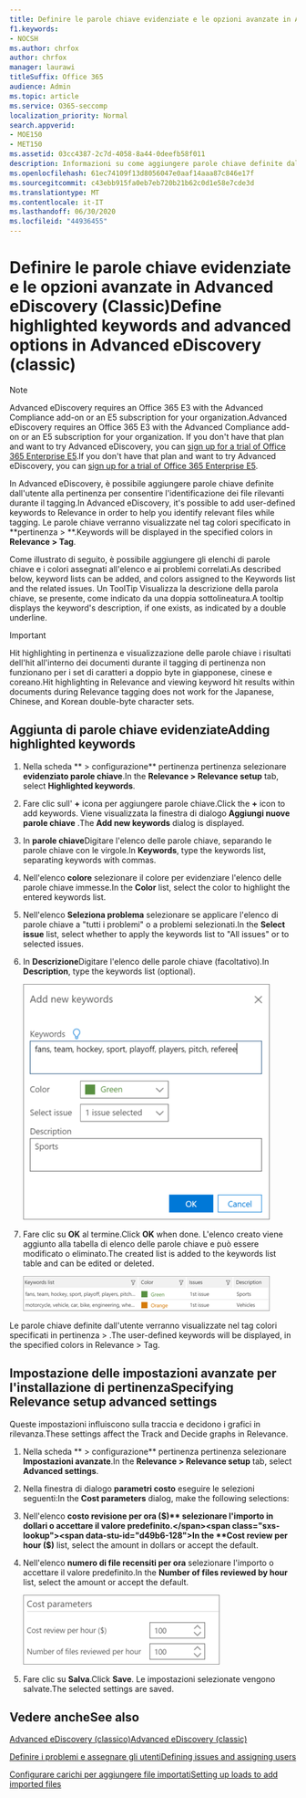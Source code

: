 ```yaml
---
title: Definire le parole chiave evidenziate e le opzioni avanzate in Advanced eDiscovery
f1.keywords:
- NOCSH
ms.author: chrfox
author: chrfox
manager: laurawi
titleSuffix: Office 365
audience: Admin
ms.topic: article
ms.service: O365-seccomp
localization_priority: Normal
search.appverid:
- MOE150
- MET150
ms.assetid: 03cc4387-2c7d-4058-8a44-0deefb58f011
description: Informazioni su come aggiungere parole chiave definite dall'utente alla pertinenza per identificare i file rilevanti durante il tagging in Advanced eDiscovery e per specificare i parametri di costo.
ms.openlocfilehash: 61ec74109f13d8056047e0aaf14aaa87c846e17f
ms.sourcegitcommit: c43ebb915fa0eb7eb720b21b62c0d1e58e7cde3d
ms.translationtype: MT
ms.contentlocale: it-IT
ms.lasthandoff: 06/30/2020
ms.locfileid: "44936455"
---
```

# <a name="define-highlighted-keywords-and-advanced-options-in-advanced-ediscovery-classic"></a><span data-ttu-id="d49b6-103">Definire le parole chiave evidenziate e le opzioni avanzate in Advanced eDiscovery (Classic)</span><span class="sxs-lookup"><span data-stu-id="d49b6-103">Define highlighted keywords and advanced options in Advanced eDiscovery (classic)</span></span>

> [!NOTE]
> <span data-ttu-id="d49b6-104">Advanced eDiscovery requires an Office 365 E3 with the Advanced Compliance add-on or an E5 subscription for your organization.</span><span class="sxs-lookup"><span data-stu-id="d49b6-104">Advanced eDiscovery requires an Office 365 E3 with the Advanced Compliance add-on or an E5 subscription for your organization.</span></span> <span data-ttu-id="d49b6-105">If you don't have that plan and want to try Advanced eDiscovery, you can [sign up for a trial of Office 365 Enterprise E5](https://go.microsoft.com/fwlink/p/?LinkID=698279).</span><span class="sxs-lookup"><span data-stu-id="d49b6-105">If you don't have that plan and want to try Advanced eDiscovery, you can [sign up for a trial of Office 365 Enterprise E5](https://go.microsoft.com/fwlink/p/?LinkID=698279).</span></span> 
  
<span data-ttu-id="d49b6-106">In Advanced eDiscovery, è possibile aggiungere parole chiave definite dall'utente alla pertinenza per consentire l'identificazione dei file rilevanti durante il tagging.</span><span class="sxs-lookup"><span data-stu-id="d49b6-106">In Advanced eDiscovery, it's possible to add user-defined keywords to Relevance in order to help you identify relevant files while tagging.</span></span> <span data-ttu-id="d49b6-107">Le parole chiave verranno visualizzate nel tag colori specificato in \*\*pertinenza \> \*\*.</span><span class="sxs-lookup"><span data-stu-id="d49b6-107">Keywords will be displayed in the specified colors in **Relevance \> Tag**.</span></span> 
  
<span data-ttu-id="d49b6-108">Come illustrato di seguito, è possibile aggiungere gli elenchi di parole chiave e i colori assegnati all'elenco e ai problemi correlati.</span><span class="sxs-lookup"><span data-stu-id="d49b6-108">As described below, keyword lists can be added, and colors assigned to the Keywords list and the related issues.</span></span> <span data-ttu-id="d49b6-109">Un ToolTip Visualizza la descrizione della parola chiave, se presente, come indicato da una doppia sottolineatura.</span><span class="sxs-lookup"><span data-stu-id="d49b6-109">A tooltip displays the keyword's description, if one exists, as indicated by a double underline.</span></span>
  
> [!IMPORTANT]
> <span data-ttu-id="d49b6-110">Hit highlighting in pertinenza e visualizzazione delle parole chiave i risultati dell'hit all'interno dei documenti durante il tagging di pertinenza non funzionano per i set di caratteri a doppio byte in giapponese, cinese e coreano.</span><span class="sxs-lookup"><span data-stu-id="d49b6-110">Hit highlighting in Relevance and viewing keyword hit results within documents during Relevance tagging does not work for the Japanese, Chinese, and Korean double-byte character sets.</span></span> 
  
## <a name="adding-highlighted-keywords"></a><span data-ttu-id="d49b6-111">Aggiunta di parole chiave evidenziate</span><span class="sxs-lookup"><span data-stu-id="d49b6-111">Adding highlighted keywords</span></span>

1. <span data-ttu-id="d49b6-112">Nella scheda \*\* \> configurazione\*\* pertinenza pertinenza selezionare **evidenziato parole chiave**.</span><span class="sxs-lookup"><span data-stu-id="d49b6-112">In the **Relevance \> Relevance setup** tab, select **Highlighted keywords**.</span></span>
    
2. <span data-ttu-id="d49b6-113">Fare clic sull' **+** icona per aggiungere parole chiave.</span><span class="sxs-lookup"><span data-stu-id="d49b6-113">Click the **+** icon to add keywords.</span></span> <span data-ttu-id="d49b6-114">Viene visualizzata la finestra di dialogo **Aggiungi nuove parole chiave** .</span><span class="sxs-lookup"><span data-stu-id="d49b6-114">The **Add new keywords** dialog is displayed.</span></span> 
    
3. <span data-ttu-id="d49b6-115">In **parole chiave**Digitare l'elenco delle parole chiave, separando le parole chiave con le virgole.</span><span class="sxs-lookup"><span data-stu-id="d49b6-115">In **Keywords**, type the keywords list, separating keywords with commas.</span></span> 
    
4. <span data-ttu-id="d49b6-116">Nell'elenco **colore** selezionare il colore per evidenziare l'elenco delle parole chiave immesse.</span><span class="sxs-lookup"><span data-stu-id="d49b6-116">In the **Color** list, select the color to highlight the entered keywords list.</span></span> 
    
5. <span data-ttu-id="d49b6-117">Nell'elenco **Seleziona problema** selezionare se applicare l'elenco di parole chiave a "tutti i problemi" o a problemi selezionati.</span><span class="sxs-lookup"><span data-stu-id="d49b6-117">In the **Select issue** list, select whether to apply the keywords list to "All issues" or to selected issues.</span></span> 
    
6. <span data-ttu-id="d49b6-118">In **Descrizione**Digitare l'elenco delle parole chiave (facoltativo).</span><span class="sxs-lookup"><span data-stu-id="d49b6-118">In **Description**, type the keywords list (optional).</span></span>
    
    ![Aggiungere nuove parole chiave](../media/1683a71f-0875-48fc-b4ef-01f3b0e8e8e9.png)
  
7. <span data-ttu-id="d49b6-120">Fare clic su **OK** al termine.</span><span class="sxs-lookup"><span data-stu-id="d49b6-120">Click **OK** when done.</span></span> <span data-ttu-id="d49b6-121">L'elenco creato viene aggiunto alla tabella di elenco delle parole chiave e può essere modificato o eliminato.</span><span class="sxs-lookup"><span data-stu-id="d49b6-121">The created list is added to the keywords list table and can be edited or deleted.</span></span> 
    
    ![Elenco di parole chiave per la configurazione di pertinenza](../media/a05d5ec0-8bde-470d-97e2-456b169281d6.png)
  
<span data-ttu-id="d49b6-123">Le parole chiave definite dall'utente verranno visualizzate nel tag colori specificati in pertinenza \> .</span><span class="sxs-lookup"><span data-stu-id="d49b6-123">The user-defined keywords will be displayed, in the specified colors in Relevance \> Tag.</span></span> 
  
## <a name="specifying-relevance-setup-advanced-settings"></a><span data-ttu-id="d49b6-124">Impostazione delle impostazioni avanzate per l'installazione di pertinenza</span><span class="sxs-lookup"><span data-stu-id="d49b6-124">Specifying Relevance setup advanced settings</span></span>

<span data-ttu-id="d49b6-125">Queste impostazioni influiscono sulla traccia e decidono i grafici in rilevanza.</span><span class="sxs-lookup"><span data-stu-id="d49b6-125">These settings affect the Track and Decide graphs in Relevance.</span></span>
  
1. <span data-ttu-id="d49b6-126">Nella scheda \*\* \> configurazione\*\* pertinenza pertinenza selezionare **Impostazioni avanzate**.</span><span class="sxs-lookup"><span data-stu-id="d49b6-126">In the **Relevance \> Relevance setup** tab, select **Advanced settings**.</span></span>
    
2. <span data-ttu-id="d49b6-127">Nella finestra di dialogo **parametri costo** eseguire le selezioni seguenti:</span><span class="sxs-lookup"><span data-stu-id="d49b6-127">In the **Cost parameters** dialog, make the following selections:</span></span> 
    
1. <span data-ttu-id="d49b6-128">Nell'elenco **costo revisione per ora ($)** selezionare l'importo in dollari o accettare il valore predefinito.</span><span class="sxs-lookup"><span data-stu-id="d49b6-128">In the **Cost review per hour ($)** list, select the amount in dollars or accept the default.</span></span> 
    
2. <span data-ttu-id="d49b6-129">Nell'elenco **numero di file recensiti per ora** selezionare l'importo o accettare il valore predefinito.</span><span class="sxs-lookup"><span data-stu-id="d49b6-129">In the **Number of files reviewed by hour** list, select the amount or accept the default.</span></span> 
    
    ![Parametri relativi al costo della configurazione di pertinenza](../media/bab7b5b7-6297-4e7c-b0a6-ba5aa8b21787.png)
  
3. <span data-ttu-id="d49b6-131">Fare clic su **Salva**.</span><span class="sxs-lookup"><span data-stu-id="d49b6-131">Click **Save**.</span></span> <span data-ttu-id="d49b6-132">Le impostazioni selezionate vengono salvate.</span><span class="sxs-lookup"><span data-stu-id="d49b6-132">The selected settings are saved.</span></span>
    
## <a name="see-also"></a><span data-ttu-id="d49b6-133">Vedere anche</span><span class="sxs-lookup"><span data-stu-id="d49b6-133">See also</span></span>

[<span data-ttu-id="d49b6-134">Advanced eDiscovery (classico)</span><span class="sxs-lookup"><span data-stu-id="d49b6-134">Advanced eDiscovery (classic)</span></span>](office-365-advanced-ediscovery.md)
  
[<span data-ttu-id="d49b6-135">Definire i problemi e assegnare gli utenti</span><span class="sxs-lookup"><span data-stu-id="d49b6-135">Defining issues and assigning users</span></span>](define-issues-and-assign-users.md)
  
[<span data-ttu-id="d49b6-136">Configurare carichi per aggiungere file importati</span><span class="sxs-lookup"><span data-stu-id="d49b6-136">Setting up loads to add imported files</span></span>](set-up-loads-to-add-imported-files.md)

